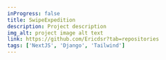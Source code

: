 ```yaml
---
inProgress: false
title: SwipeExpedition
description: Project description
img_alt: project image alt text
link: https://github.com/Ericdsr?tab=repositories
tags: ['NextJS', 'Django', 'Tailwind']
---
```

